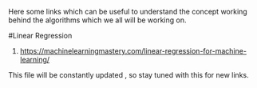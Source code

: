 Here some links which can be useful to understand the concept working behind the algorithms which we all will be working on.

#Linear Regression
1. https://machinelearningmastery.com/linear-regression-for-machine-learning/


This file will be constantly updated , so stay tuned with this for new links. 
